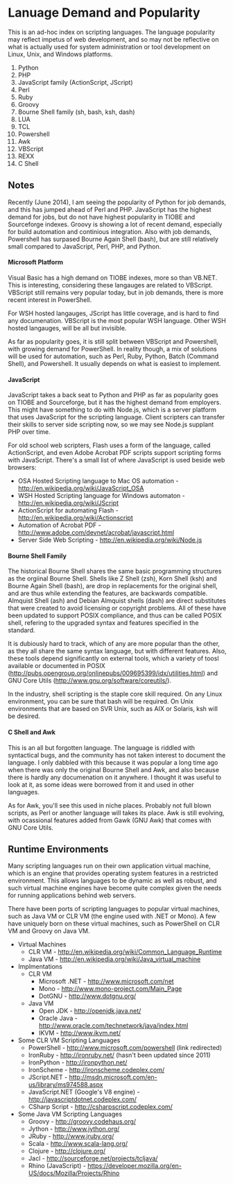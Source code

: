 # Lanuage Demand and Popularity

This is an ad-hoc index on scripting languages.  The language popularity may reflect impetus of web development, and so may not be reflective on what is actually used for system administration or tool development on Linux, Unix, and Windows platforms.


1. Python
2. PHP
3. JavaScript family (ActionScript, JScript)
4. Perl
5. Ruby
6. Groovy
7. Bourne Shell family (sh, bash, ksh, dash)
8. LUA
9. TCL
10. Powershell
11. Awk
12. VBScript
13. REXX
14. C Shell

## Notes

Recently (June 2014), I am seeing the popularity of Python for job demands, and this has jumped ahead of Perl and PHP.  JavaScript has the highest demand for jobs, but do not have highest popularity in TIOBE and Sourceforge indexes.  Groovy is showing a lot of recent demand, especially for build automation and continious integration. Also with job demands, Powershell has surpased Bourne Again Shell (bash), but are still relatively small compared to JavaScript, Perl, PHP, and Python.  

#### Microsoft Platform

Visual Basic has a high demand on TIOBE indexes, more so than VB.NET.  This is interesting, considering these langauges are related to VBScript.  VBScript still remains very popular today, but in job demands, there is more recent interest in PowerShell.  

For WSH hosted langauges, JScript has little coverage, and is hard to find any documenation.  VBScript is the most popular WSH language.  Other WSH hosted langauges, will be all but invisible.  

As far as popularity goes, it is still split between VBScript and Powershell, with growing demand for PowerShell.  In reality though, a mix of solutions will be used for automation, such as Perl, Ruby, Python, Batch (Command Shell), and Powershell.  It usually depends on what is easiest to implement.

#### JavaScript

JavaScript takes a back seat to Python and PHP as far as popularity goes on TIOBE and Sourceforge, but it has the highest demand from employers.  This might have something to do with Node.js, which is a server platform that uses JavaScript for the scripting language.  Client scripters can transfer their skills to server side scripting now, so we may see Node.js supplant PHP over time.  

For old school web scripters, Flash uses a form of the language, called ActionScript, and even Adobe Acrobat PDF scripts support scripting forms with JavaScript.  There's a small list of where JavaScript is used beside web browsers:

  - OSA Hosted Scripting language to Mac OS automation - http://en.wikipedia.org/wiki/JavaScript_OSA
  - WSH Hosted Scripting language for Windows automaton - http://en.wikipedia.org/wiki/JScript
  - ActionScript for automating Flash - http://en.wikipedia.org/wiki/Actionscript
  - Automation of Acrobat PDF - http://www.adobe.com/devnet/acrobat/javascript.html
  - Server Side Web Scripting - http://en.wikipedia.org/wiki/Node.js

#### Bourne Shell Family

The historical Bourne Shell shares the same basic programming structures as the orgiinal Bourne Shell.  Shells like Z Shell (zsh), Korn Shell (ksh) and Bourne Again Shell (bash), are drop in replacements for the original shell, and are thus while extending the features, are backwards compatible.  Almquist Shell (ash) and Debian Almquist shells (dash) are direct substitutes that were created to avoid licensing or copyright problems. All of these have been updated to support POSIX compliance, and thus can be called POSIX shell, refering to the upgraded syntax and features specified in the standard.

It is dubiously hard to track, which of any are more popular than the other, as they all share the same syntax language, but with different features.  Also, these tools depend significantly on external tools, which a variety of toosl available or documented in POSIX (http://pubs.opengroup.org/onlinepubs/009695399/idx/utilities.html) and GNU Core Utils (http://www.gnu.org/software/coreutils/).

In the industry, shell scripting is the staple core skill required.  On any Linux environment, you can be sure that bash will be required.  On Unix environments that are based on SVR Unix, such as AIX or Solaris, ksh will be desired.

#### C Shell and Awk

This is an all but forgotten language.  The language is riddled with syntactical bugs, and the community has not taken interest to document the language.  I only dabbled with this because it was popular a long time ago when there was only the original Bourne Shell and Awk, and also because there is hardly any documenation on it anywhere.  I thought it was useful to look at it, as some ideas were borrowed from it and used in other languages.

As for Awk, you'll see this used in niche places.  Probably not full blown scripts, as Perl or another language will takes its place.  Awk is still evolving, with ocassional features added from Gawk (GNU Awk) that comes with GNU Core Utils.

## Runtime Environments

Many scripting languages run on their own application virtual machine, which is an engine that provides operating system features in a restricted environment.  This allows languages to be dynamic as well as robust, and such virtual machine engines have become quite complex given the needs for running applications behind web servers.

There have been ports of scripting languages to popular virtual machines, such as Java VM or CLR VM (the engine used with .NET or Mono).  A few have uniquely born on these virtual machines, such as PowerShell on CLR VM and Groovy on Java VM.

* Virtual Machines
  * CLR VM - http://en.wikipedia.org/wiki/Common_Language_Runtime
  * Java VM - http://en.wikipedia.org/wiki/Java_virtual_machine
* Implmentations
  * CLR VM
    * Microsoft .NET - http://www.microsoft.com/net
    * Mono - http://www.mono-project.com/Main_Page
    * DotGNU - http://www.dotgnu.org/
  * Java VM
    * Open JDK - http://openjdk.java.net/
    * Oracle Java - http://www.oracle.com/technetwork/java/index.html
    * IKVM - http://www.ikvm.net/
* Some CLR VM Scripting Languages
  * PowerShell - http://www.microsoft.com/powershell (link redirected)
  * IronRuby - http://ironruby.net/ (hasn't been updated since 2011)
  * IronPython - http://ironpython.net/
  * IronScheme - http://ironscheme.codeplex.com/
  * JScript.NET - http://msdn.microsoft.com/en-us/library/ms974588.aspx
  * JavaScript.NET (Google's V8 engine) - http://javascriptdotnet.codeplex.com/
  * CSharp Script - http://csharpscript.codeplex.com/
* Some Java VM Scripting Languages
  * Groovy - http://groovy.codehaus.org/
  * Jython - http://www.jython.org/
  * JRuby - http://www.jruby.org/
  * Scala - http://www.scala-lang.org/
  * Clojure - http://clojure.org/
  * Jacl - http://sourceforge.net/projects/tcljava/
  * Rhino (JavaScript) - https://developer.mozilla.org/en-US/docs/Mozilla/Projects/Rhino
  